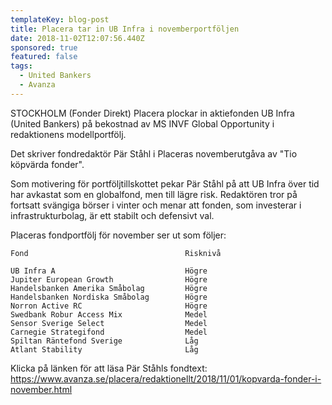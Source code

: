 ```yaml
---
templateKey: blog-post
title: Placera tar in UB Infra i novemberportföljen
date: 2018-11-02T12:07:56.440Z
sponsored: true
featured: false
tags:
  - United Bankers
  - Avanza
---
```

STOCKHOLM (Fonder Direkt) Placera plockar in aktiefonden UB Infra (United Bankers) på bekostnad av MS INVF Global Opportunity i redaktionens modellportfölj.

Det skriver fondredaktör Pär Ståhl i Placeras novemberutgåva av "Tio köpvärda fonder".

Som motivering för portföljtillskottet pekar Pär Ståhl på att UB Infra över tid har avkastat som en globalfond, men till lägre risk. Redaktören tror på fortsatt svängiga börser i vinter och menar att fonden, som investerar i infrastrukturbolag, är ett stabilt och defensivt val.

Placeras fondportfölj för november ser ut som följer:

```
Fond                                   Risknivå                

UB Infra A                             Högre                   
Jupiter European Growth                Högre                   
Handelsbanken Amerika Småbolag         Högre                   
Handelsbanken Nordiska Småbolag        Högre                   
Norron Active RC                       Högre                   
Swedbank Robur Access Mix              Medel                   
Sensor Sverige Select                  Medel                   
Carnegie Strategifond                  Medel                   
Spiltan Räntefond Sverige              Låg                     
Atlant Stability                       Låg        
```

Klicka på länken för att läsa Pär Ståhls fondtext: <https://www.avanza.se/placera/redaktionellt/2018/11/01/kopvarda-fonder-i-november.html>
